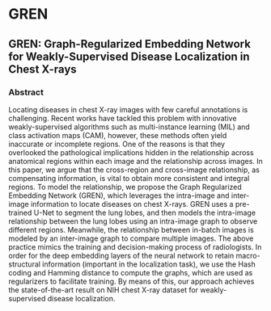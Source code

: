 # GREN
## GREN: Graph-Regularized Embedding Network for Weakly-Supervised Disease Localization in Chest X-rays

### Abstract

Locating diseases in chest X-ray images with few careful annotations is challenging. Recent works have tackled this problem with innovative weakly-supervised algorithms such as multi-instance learning (MIL) and class activation maps (CAM), however, these methods often yield inaccurate or incomplete regions. One of the reasons is that they overlooked the pathological implications hidden in the relationship across anatomical regions within each image and the relationship across images. In this paper, we argue that the cross-region and cross-image relationship, as compensating information, is vital to obtain more consistent and integral regions. To model the relationship, we propose the Graph Regularized Embedding Network (GREN), which leverages the intra-image and inter-image information to locate diseases on chest X-rays. GREN uses a pre-trained U-Net to segment the lung lobes, and then models the intra-image relationship between the lung lobes using an intra-image graph to observe different regions. Meanwhile, the relationship between in-batch images is modeled by an inter-image graph to compare multiple images. The above practice mimics the training and decision-making process of radiologists. In order for the deep embedding layers of the neural network to retain macro-structural information (important in the localization task), we use the Hash coding and Hamming distance to compute the graphs, which are used as regularizers to facilitate training. By means of this, our approach achieves the state-of-the-art result on NIH chest X-ray dataset for weakly-supervised disease localization. 
